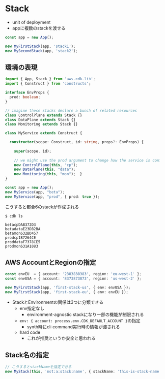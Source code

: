 # Stack

* unit of deployment
* appに複数のstackを渡せる

```typescript
const app = new App();

new MyFirstStack(app, 'stack1');
new MySecondStack(app, 'stack2');
```

## 環境の表現

```typescript
import { App, Stack } from 'aws-cdk-lib';
import { Construct } from 'constructs';

interface EnvProps {
  prod: boolean;
}

// imagine these stacks declare a bunch of related resources
class ControlPlane extends Stack {}
class DataPlane extends Stack {}
class Monitoring extends Stack {}

class MyService extends Construct {

  constructor(scope: Construct, id: string, props?: EnvProps) {
  
    super(scope, id);
  
    // we might use the prod argument to change how the service is configured
    new ControlPlane(this, "cp");
    new DataPlane(this, "data");
    new Monitoring(this, "mon");  }
}

const app = new App();
new MyService(app, "beta");
new MyService(app, "prod", { prod: true });

```
こうすると都合6のstackが作成される

```shell
$ cdk ls
    
betacpDA8372D3
betadataE23DB2BA
betamon632BD457
prodcp187264CE
proddataF7378CE5
prodmon631A1083
```

## AWS AccountとRegionの指定

```typescript
const envEU  = { account: '2383838383', region: 'eu-west-1' };
const envUSA = { account: '8373873873', region: 'us-west-2' };

new MyFirstStack(app, 'first-stack-us', { env: envUSA });
new MyFirstStack(app, 'first-stack-eu', { env: envEU });
```

* StackとEnvironmentの関係は3つに分類できる
  * env指定なし
    * environment-agnostic stackになり一部の機能が制限される
  * `env: { account: process.env.CDK_DEFAULT_ACCOUNT }`の指定
    * synth時にcli command実行時の情報が渡される
  * hard code
    * これが推奨というか安全と思われる

## Stack名の指定

```typescript
// こうするとstackNameを指定できる
new MyStack(this, 'not:a:stack:name', { stackName: 'this-is-stack-name' });

```
